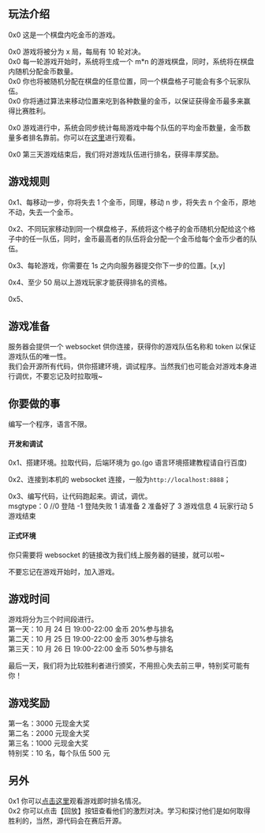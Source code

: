 ## 玩法介绍

0x0 这是一个棋盘内吃金币的游戏。

0x0 游戏将被分为 x 局，每局有 10 轮对决。  
0x0 每一轮游戏开始时，系统将生成一个 m\*n 的游戏棋盘，同时，系统将在棋盘内随机分配金币数量。  
0x0 你也将被随机分配在棋盘的任意位置，同一个棋盘格子可能会有多个玩家队伍。  
0x0 你将通过算法来移动位置来吃到各种数量的金币，以保证获得金币最多来赢得比赛胜利。

0x0 游戏进行中，系统会同步统计每局游戏中每个队伍的平均金币数量，金币数量多者排名靠前。你可以在[这里](http:xxxx)进行观看。

0x0 第三天游戏结束后，我们将对游戏队伍进行排名，获得丰厚奖励。

## 游戏规则

0x1、每移动一步，你将失去 1 个金币，同理，移动 n 步，将失去 n 个金币，原地不动，失去一个金币。

0x2、不同玩家移动到同一个棋盘格子，系统将这个格子的金币随机分配给这个格子中的任一队伍，同时，金币最高者的队伍将会分配一个金币给每个金币少者的队伍。

0x3、每轮游戏，你需要在 1s 之内向服务器提交你下一步的位置。[x,y]

0x4、至少 50 局以上游戏玩家才能获得排名的资格。

0x5、

## 游戏准备

服务器会提供一个 websocket 供你连接，获得你的游戏队伍名称和 token 以保证游戏队伍的唯一性。  
我们会开源所有代码，供你搭建环境，调试程序。当然我们也可能会对游戏本身进行调优，不要忘记及时拉取哦~

## 你要做的事

编写一个程序，语言不限。

#### 开发和调试

0x1、搭建环境。拉取代码，后端环境为 go.(go 语言环境搭建教程请自行百度)

0x2、连接到本机的 websocket 连接，一般为`http://localhost:8888`；

0x3、编写代码，让代码跑起来。调试，调优。  
msgtype：0 //0 登陆 -1 登陆失败 1 请准备 2 准备好了 3 游戏信息 4 玩家行动 5 游戏结束

#### 正式环境

你只需要将 websocket 的链接改为我们线上服务器的链接，就可以啦~

不要忘记在游戏开始时，加入游戏。

## 游戏时间

游戏将分为三个时间段进行。  
第一天：10 月 24 日 19:00-22:00 金币 20%参与排名  
第二天：10 月 25 日 19:00-22:00 金币 30%参与排名  
第三天：10 月 26 日 19:00-22:00 金币 50%参与排名

最后一天，我们将为比较胜利者进行颁奖，不用担心失去前三甲，特别奖可能有你！

## 游戏奖励

第一名：3000 元现金大奖  
第二名：2000 元现金大奖  
第三名：1000 元现金大奖  
特别奖：10 名，每个队伍 500 元

## 另外

0x1 你可以[点击这里](https://gxxx)观看游戏即时排名情况。  
0x2 你可以点击【回放】按钮查看他们的激烈对决。学习和探讨他们是如何取得胜利的，当然，源代码会在赛后开源。
